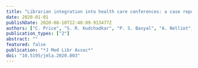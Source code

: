 ```yaml
---
title: "Librarian integration into health care conferences: a case report"
date: 2020-01-01
publishDate: 2020-08-10T22:48:09.913477Z
authors: ["C. Price", "S. R. Kudchadkar", "P. S. Basyal", "A. Nelliot", "M. Smith", "M. Friedman", "D. M. Needham"]
publication_types: ["2"]
abstract: ""
featured: false
publication: "*J Med Libr Assoc*"
doi: "10.5195/jmla.2020.803"
---
```


